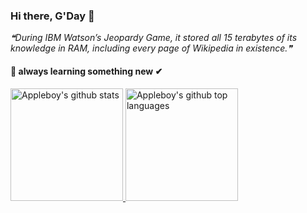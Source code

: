 ### Hi there, G'Day 👋

<!--STARTS_HERE_QUOTE_README-->
<i>❝During IBM Watson’s Jeopardy Game, it stored all 15 terabytes of its knowledge in RAM, including every page of Wikipedia in existence.❞</i>
<!--ENDS_HERE_QUOTE_README-->

#### 🌱 always learning something new ✔

<a href="https://github.com/jayeshtiwari03">
  <img height="180em" src="https://github-readme-stats.vercel.app/api?username=jayeshtiwari03&show_icons=true&theme=merko&count_private=true" alt="Appleboy's github stats" />
  <img height="180em" src="https://github-readme-stats.vercel.app/api/top-langs/?username=jayeshtiwari03&theme=merko&layout=compact" alt="Appleboy's github top languages" />
</a>
